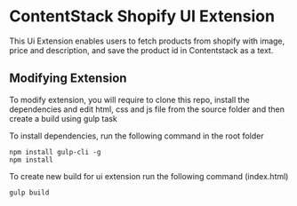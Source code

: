 # ContentStack Shopify UI Extension
This Ui Extension enables users to fetch products from shopify with image, price and description, and save the product id in Contentstack as a text. 

## Modifying Extension

To modify extension, you will require to clone this repo, install the dependencies and edit html, css and js file from the source folder and then create a build using gulp task

To install dependencies, run the following command in the root folder
```
npm install gulp-cli -g
npm install
```
To create new build for ui extension run the following command (index.html)

    gulp build

 